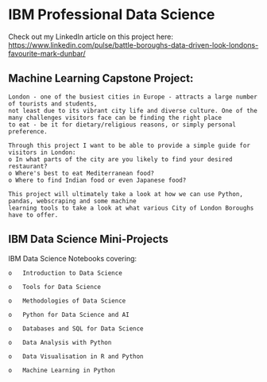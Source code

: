 # IBM Professional Data Science

Check out my LinkedIn article on this project here:
https://www.linkedin.com/pulse/battle-boroughs-data-driven-look-londons-favourite-mark-dunbar/

## Machine Learning Capstone Project:
    London - one of the busiest cities in Europe - attracts a large number of tourists and students, 
    not least due to its vibrant city life and diverse culture. One of the many challenges visitors face can be finding the right place 
    to eat - be it for dietary/religious reasons, or simply personal preference.

    Through this project I want to be able to provide a simple guide for visitors in London: 
    o In what parts of the city are you likely to find your desired restaurant? 
    o Where's best to eat Mediterranean food? 
    o Where to find Indian food or even Japanese food? 

    This project will ultimately take a look at how we can use Python, pandas, webscraping and some machine 
    learning tools to take a look at what various City of London Boroughs have to offer.

## IBM Data Science Mini-Projects
IBM Data Science Notebooks covering:

    o	Introduction to Data Science

    o	Tools for Data Science

    o	Methodologies of Data Science

    o	Python for Data Science and AI

    o	Databases and SQL for Data Science

    o	Data Analysis with Python

    o	Data Visualisation in R and Python

    o	Machine Learning in Python

